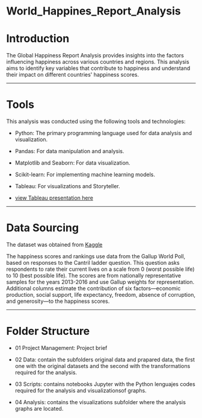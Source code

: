 # World_Happines_Report_Analysis

# Introduction 

The Global Happiness Report Analysis provides insights into the factors influencing happiness across various countries and regions. This analysis aims to identify key variables that contribute to happiness and understand their impact on different countries' happiness scores.

---

# Tools 

This analysis was conducted using the following tools and technologies:
- Python: The primary programming language used for data analysis and visualization.
- Pandas: For data manipulation and analysis.
- Matplotlib and Seaborn: For data visualization.
- Scikit-learn: For implementing machine learning models.
- Tableau: For visualizations and Storyteller.

- [view Tableau presentation here](https://public.tableau.com/app/profile/juan.carlos.coronado.orrego/viz/WorldHappinessReportAnalysis_17174259091330/WHRAnalysis?publish=yes)

---

# Data Sourcing
The dataset was obtained from [Kaggle](https://www.kaggle.com/datasets/unsdsn/world-happiness)

The happiness scores and rankings use data from the Gallup World Poll, based on responses to the Cantril ladder question. This question asks respondents to rate their current lives on a scale from 0 (worst possible life) to 10 (best possible life). The scores are from nationally representative samples for the years 2013-2016 and use Gallup weights for representation. Additional columns estimate the contribution of six factors—economic production, social support, life expectancy, freedom, absence of corruption, and generosity—to the happiness scores.

---

# Folder Structure

- 01 Project Management: Project brief

- 02 Data: contain the subfolders original data and prapared data, the first one with the original datasets and the second with the transformations required for the analysis.

- 03 Scripts: contains notebooks Jupyter with the Python lenguajes  codes required for the analysis and visualizationsof graphs.

- 04 Analysis: contains the visualizations subfolder where the analysis graphs are located. 


  
